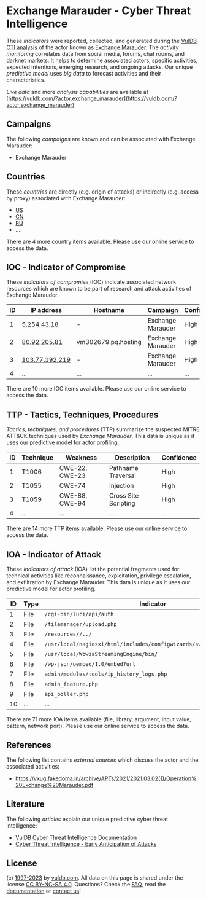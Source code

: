 # Exchange Marauder - Cyber Threat Intelligence

These _indicators_ were reported, collected, and generated during the [VulDB CTI analysis](https://vuldb.com/?kb.cti) of the actor known as [Exchange Marauder](https://vuldb.com/?actor.exchange_marauder). The _activity monitoring_ correlates data from social media, forums, chat rooms, and darknet markets. It helps to determine associated actors, specific activities, expected intentions, emerging research, and ongoing attacks. Our unique _predictive model_ uses _big data_ to forecast activities and their characteristics.

_Live data_ and more _analysis capabilities_ are available at [https://vuldb.com/?actor.exchange_marauder](https://vuldb.com/?actor.exchange_marauder)

## Campaigns

The following _campaigns_ are known and can be associated with Exchange Marauder:

* Exchange Marauder

## Countries

These _countries_ are directly (e.g. origin of attacks) or indirectly (e.g. access by proxy) associated with Exchange Marauder:

* [US](https://vuldb.com/?country.us)
* [CN](https://vuldb.com/?country.cn)
* [RU](https://vuldb.com/?country.ru)
* ...

There are 4 more country items available. Please use our online service to access the data.

## IOC - Indicator of Compromise

These _indicators of compromise_ (IOC) indicate associated network resources which are known to be part of research and attack activities of Exchange Marauder.

ID | IP address | Hostname | Campaign | Confidence
-- | ---------- | -------- | -------- | ----------
1 | [5.254.43.18](https://vuldb.com/?ip.5.254.43.18) | - | Exchange Marauder | High
2 | [80.92.205.81](https://vuldb.com/?ip.80.92.205.81) | vm302679.pq.hosting | Exchange Marauder | High
3 | [103.77.192.219](https://vuldb.com/?ip.103.77.192.219) | - | Exchange Marauder | High
4 | ... | ... | ... | ...

There are 10 more IOC items available. Please use our online service to access the data.

## TTP - Tactics, Techniques, Procedures

_Tactics, techniques, and procedures_ (TTP) summarize the suspected MITRE ATT&CK techniques used by _Exchange Marauder_. This data is unique as it uses our predictive model for actor profiling.

ID | Technique | Weakness | Description | Confidence
-- | --------- | -------- | ----------- | ----------
1 | T1006 | CWE-22, CWE-23 | Pathname Traversal | High
2 | T1055 | CWE-74 | Injection | High
3 | T1059 | CWE-88, CWE-94 | Cross Site Scripting | High
4 | ... | ... | ... | ...

There are 14 more TTP items available. Please use our online service to access the data.

## IOA - Indicator of Attack

These _indicators of attack_ (IOA) list the potential fragments used for technical activities like reconnaissance, exploitation, privilege escalation, and exfiltration by Exchange Marauder. This data is unique as it uses our predictive model for actor profiling.

ID | Type | Indicator | Confidence
-- | ---- | --------- | ----------
1 | File | `/cgi-bin/luci/api/auth` | High
2 | File | `/filemanager/upload.php` | High
3 | File | `/resources//../` | High
4 | File | `/usr/local/nagiosxi/html/includes/configwizards/switch/switch.inc.php` | High
5 | File | `/usr/local/WowzaStreamingEngine/bin/` | High
6 | File | `/wp-json/oembed/1.0/embed?url` | High
7 | File | `admin/modules/tools/ip_history_logs.php` | High
8 | File | `admin_feature.php` | High
9 | File | `api_poller.php` | High
10 | ... | ... | ...

There are 71 more IOA items available (file, library, argument, input value, pattern, network port). Please use our online service to access the data.

## References

The following list contains _external sources_ which discuss the actor and the associated activities:

* https://vxug.fakedoma.in/archive/APTs/2021/2021.03.02(1)/Operation%20Exchange%20Marauder.pdf

## Literature

The following _articles_ explain our unique predictive cyber threat intelligence:

* [VulDB Cyber Threat Intelligence Documentation](https://vuldb.com/?kb.cti)
* [Cyber Threat Intelligence - Early Anticipation of Attacks](https://www.scip.ch/en/?labs.20201022)

## License

(c) [1997-2023](https://vuldb.com/?kb.changelog) by [vuldb.com](https://vuldb.com/?kb.about). All data on this page is shared under the license [CC BY-NC-SA 4.0](https://creativecommons.org/licenses/by-nc-sa/4.0/). Questions? Check the [FAQ](https://vuldb.com/?kb.faq), read the [documentation](https://vuldb.com/?kb) or [contact us](https://vuldb.com/?contact)!
